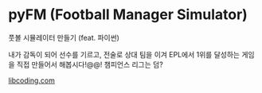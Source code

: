 # pyFM (Football Manager Simulator) 
풋볼 시뮬레이터 만들기 (feat. 파이썬)

내가 감독이 되어 선수를 기르고, 전술로 상대 팀을 이겨 EPL에서 1위를 달성하는 게임을 직접 만들어서 해봅시다!@@!
챔피언스 리그는 덤?


[libcoding.com](http://libcoding.com)
